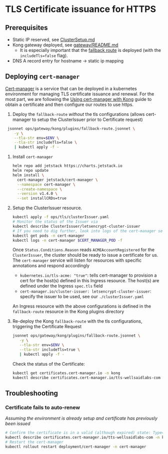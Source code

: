 # TLS Certificate issuance for HTTPS

## Prerequisites

- Static IP reserved, see [ClusterSetup.md](../ClusterSetup.md)
- Kong gateway deployed, see [gateway/README.md](../gateway/README.md)
  - It is especially important that the
    [fallback route](../gateway/kong/plugins/fallback-route.jsonnet) is deployed
    (with the `includeTls=false` flag).
- DNS A record entry for hostname -> static ip mapping

## Deploying `cert-manager`

[Cert-manager](https://cert-manager.io/docs/) is a service that can be deployed
in a kubernetes environment for managing TLS certificate issuance and renewal.
For the most part, we are following the
[Using cert-manager with Kong](https://docs.konghq.com/kubernetes-ingress-controller/1.3.x/guides/cert-manager/)
guide to obtain a certificate and then configure our routes to use https.

1. Deploy the `fallback-route` _without_ the tls configurations (allows
   cert-manager to setup the ClusterIssuer prior to Certificate request)

```bash
 jsonnet ops/gateway/kong/plugins/fallback-route.jsonnet \
    -y \
    --tla-str env=$ENV \
    --tla-str includeTls=false \
    | kubectl apply -f -
```

1. Install `cert-manager`

   ```bash
   helm repo add jetstack https://charts.jetstack.io
   helm repo update
   helm install \
     cert-manager jetstack/cert-manager \
     --namespace cert-manager \
     --create-namespace \
     --version v1.4.0 \
     --set installCRDs=true
   ```

1. Setup the ClusterIssuer resource.

   ```bash
   kubectl apply -f ops/tls/clusterIssuer.yaml
   # Monitor the status of the Issuer via
   kubectl describe ClusterIssuer/letsencrypt-cluster-issuer
   # If you need to dig further, look into logs of the cert-manager service
   kubectl get pods -n cert-manager
   kubectl logs -n cert-manager $CERT_MANAGER_POD -f
   ```

   Once `Status.Conditions.Reason` reads `ACMEAccountRegistered` for the
   `ClusterIssuer`, the cluster should be ready to issue a certificate for us.
   The `cert-manager` service will listen for resources with specific
   annotations and respond accordingly

   - `kubernetes.io/tls-acme: "true"`: tells cert-manager to provision a cert
     for the host(s) defined in this Ingress resource. The host(s) are defined
     under the Ingress `spec.tls` field
   - `cert-manager.io/cluster-issuer: letsencrypt-cluster-issuer`: specify the
     issuer to be used, see our `./clusterIssuer.yaml`

   An Ingress resource with the above configurations is defined in the
   `fallback-route` resource in the Kong plugins directory

1. Re-deploy the Kong `fallback-route` with the tls configurations, triggering
   the Certificate Request

   ```bash
   jsonnet ops/gateway/kong/plugins/fallback-route.jsonnet \
      -y \
      --tla-str env=$ENV \
      --tla-str includeTls=true \
      | kubectl apply -f -
   ```

   Check the status of the Certificate:

   ```bash
   kubectl get certificates.cert-manager.io -n kong
   kubectl describe certificates.cert-manager.io/tts-wellsaidlabs-com -n kong
   ```

## Troubleshooting

### Certificate fails to auto-renew

_Assuming the environment is already setup and certificate has previously been
issued_

```bash
# Confirm the certificate is in a valid (although expired) state: Type=Ready, Status=True
kubectl describe certificates.cert-manager.io/tts-wellsaidlabs-com -n kong
# Restart the cert-manager
kubectl rollout restart deployment/cert-manager -n cert-manager
```
